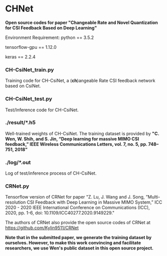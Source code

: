 # CHNet

**Open source codes for paper "Changeable Rate and Novel Quantization for CSI Feedback Based on Deep Learning"**

Environment Requirement:
python == 3.5.2

tensorflow-gpu == 1.12.0

keras == 2.2.4

### CH-CsiNet_train.py
Training code for CH-CsiNet, a (**ch**)angeable Rate CSI feedback network based on CsiNet.

### CH-CsiNet_test.py
Test/Inference code for CH-CsiNet.

### ./result/\*.h5
Well-trained weights of CH-CsiNet. The training dataset is provided by **"C. Wen, W. Shih, and S. Jin, “Deep learning for massive MIMO CSI feedback,” IEEE Wireless Communications Letters, vol. 7, no. 5, pp. 748–751, 2018"**

### ./log/\*.out
Log of test/inference process of CH-CsiNet.

### CRNet.py
Tensorflow version of CRNet for paper "Z. Lu, J. Wang and J. Song, ”Multi-resolution CSI Feedback with Deep Learning in Massive MIMO System,” ICC 2020 - 2020 IEEE International Conference on Communications (ICC), 2020, pp. 1-6, doi: 10.1109/ICC40277.2020.9149229."

The authors of CRNet also provide the open source codes of CRNet at https://github.com/Kylin9511/CRNet

**Note that in the submitted paper, we generate the training dataset by ourselves. However, to make this work convincing and facilitate researchers, we use Wen's public dataset in this open source project.**
